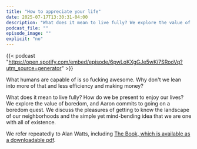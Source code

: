 ```yaml
---
title: "How to appreciate your life"
date: 2025-07-17T13:30:31-04:00
description: "What does it mean to live fully? We explore the value of boredom, getting to know our neighborhoods, and the mind-bending idea that we are one with all existence."
podcast_file: ""
episode_image: ""
explicit: "no"
---
```


{{< podcast "https://open.spotify.com/embed/episode/6pwLoKXgGJe5wKi7SRooVq?utm_source=generator" >}}

What humans are capable of is so fucking awesome. Why don't we lean into more
of that and less efficiency and making money?

What does it mean to live fully? How do we be present to enjoy our lives? We
explore the value of boredom, and Aaron commits to going on a boredom quest. We
discuss the pleasures of getting to know the landscape of our neighborhoods and
the simple yet mind-bending idea that we are one with all of existence.

We refer repeatedly to Alan Watts, including 
[The Book, which is available as a downloadable pdf](https://www.freespiritualebooks.com/the-book.html).
